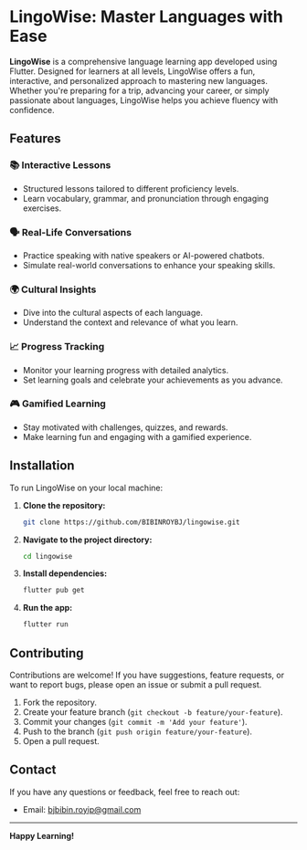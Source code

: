 # LingoWise: Master Languages with Ease


**LingoWise** is a comprehensive language learning app developed using Flutter. Designed for learners at all levels, LingoWise offers a fun, interactive, and personalized approach to mastering new languages. Whether you're preparing for a trip, advancing your career, or simply passionate about languages, LingoWise helps you achieve fluency with confidence.

## Features

### 📚 Interactive Lessons
- Structured lessons tailored to different proficiency levels.
- Learn vocabulary, grammar, and pronunciation through engaging exercises.

### 🗣 Real-Life Conversations
- Practice speaking with native speakers or AI-powered chatbots.
- Simulate real-world conversations to enhance your speaking skills.

### 🌍 Cultural Insights
- Dive into the cultural aspects of each language.
- Understand the context and relevance of what you learn.

### 📈 Progress Tracking
- Monitor your learning progress with detailed analytics.
- Set learning goals and celebrate your achievements as you advance.

### 🎮 Gamified Learning
- Stay motivated with challenges, quizzes, and rewards.
- Make learning fun and engaging with a gamified experience.

## Installation

To run LingoWise on your local machine:

1. **Clone the repository:**
    ```bash
    git clone https://github.com/BIBINROYBJ/lingowise.git
    ```
2. **Navigate to the project directory:**
    ```bash
    cd lingowise
    ```
3. **Install dependencies:**
    ```bash
    flutter pub get
    ```
4. **Run the app:**
    ```bash
    flutter run
    ```

## Contributing

Contributions are welcome! If you have suggestions, feature requests, or want to report bugs, please open an issue or submit a pull request.

1. Fork the repository.
2. Create your feature branch (`git checkout -b feature/your-feature`).
3. Commit your changes (`git commit -m 'Add your feature'`).
4. Push to the branch (`git push origin feature/your-feature`).
5. Open a pull request.


## Contact

If you have any questions or feedback, feel free to reach out:

- Email: [bjbibin.royip@gmail.com](mailto:bjbibin.royip@gmail.com)


---

**Happy Learning!**

